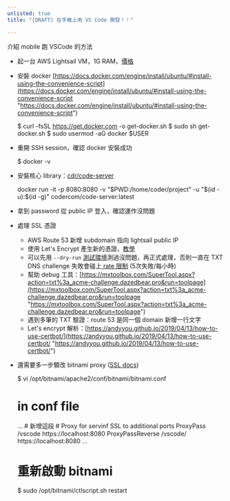 ```yaml
---
unlisted: true
title: "[DRAFT] 在手機上用 VS Code 開發！！"

---
```

介紹 mobile 跑 VSCode 的方法

* 起一台 AWS Lightsail VM，1G RAM，[價格](https://aws.amazon.com/tw/lightsail/pricing/)
* 安裝 docker [https://docs.docker.com/engine/install/ubuntu/#install-using-the-convenience-script](https://docs.docker.com/engine/install/ubuntu/#install-using-the-convenience-script "https://docs.docker.com/engine/install/ubuntu/#install-using-the-convenience-script")

  $ curl -fsSL https://get.docker.com -o get-docker.sh
  $ sudo sh get-docker.sh
  $ sudo usermod -aG docker $USER
* 重開 SSH session，確認 docker 安裝成功

  $ docker -v
* 安裝核心 library：[cdr/code-server](https://github.com/cdr/code-server)

  docker run -it -p 8080:8080 -v "$PWD:/home/coder/project" -u "$(id -u):$(id -g)" codercom/code-server:latest
* 拿到 password 從 public IP 登入，確認運作沒問題
* 處理 SSL 憑證
  * AWS Route 53 新增 subdomain 指向 lightsail public IP
  * 使用 Let's Encrypt 產生新的憑證，[教學](https://lightsail.aws.amazon.com/ls/docs/en_us/articles/amazon-lightsail-using-lets-encrypt-certificates-with-wordpress)
  * 可以先用 `--dry-run` [測試環境](https://letsencrypt.org/zh-tw/docs/staging-environment/)測過沒問題，再正式處理，否則一直在 TXT DNS challenge 失敗會碰上[ rate 限制](https://letsencrypt.org/zh-tw/docs/rate-limits/) (5次失敗/每小時)
  * 幫助 debug 工具：[https://mxtoolbox.com/SuperTool.aspx?action=txt%3a_acme-challenge.dazedbear.pro&run=toolpage](https://mxtoolbox.com/SuperTool.aspx?action=txt%3a_acme-challenge.dazedbear.pro&run=toolpage "https://mxtoolbox.com/SuperTool.aspx?action=txt%3a_acme-challenge.dazedbear.pro&run=toolpage")
  * 遇到多筆的 TXT 驗證：route 53 是同一個 domain 新增一行文字
  * Let's encrypt 解析：[https://andyyou.github.io/2019/04/13/how-to-use-certbot/](https://andyyou.github.io/2019/04/13/how-to-use-certbot/ "https://andyyou.github.io/2019/04/13/how-to-use-certbot/")
* 還需要多一步驟改 bitnami proxy ([SSL docs](https://docs.bitnami.com/bch/infrastructure/lamp/administration/enable-https-ssl-apache/))

    $ vi /opt/bitnami/apache2/conf/bitnami/bitnami.conf
    
    # in conf file
    
    <VirtualHost _default_:443>
    ...
    # 新增這段
    # Proxy for servinf SSL to additional ports
    ProxyPass /vscode https://localhost:8080
    ProxyPassReverse /vscode/ https://localhost:8080
    ...
    </VirtualHost>
    
    # 重新啟動 bitnami
    $ sudo /opt/bitnami/ctlscript.sh restart

<!-- truncate -->